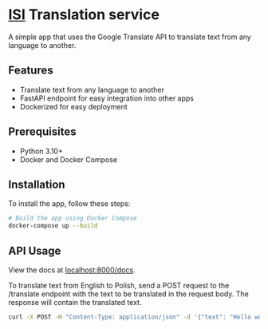 # [ISI](../README.md) Translation service

A simple app that uses the Google Translate API to translate text from any language to another.

## Features

- Translate text from any language to another
- FastAPI endpoint for easy integration into other apps
- Dockerized for easy deployment

## Prerequisites

- Python 3.10+
- Docker and Docker Compose

## Installation

To install the app, follow these steps:

```bash
# Build the app using Docker Compose
docker-compose up --build
```

## API Usage

View the docs at [localhost:8000/docs](localhost:8000/docs).

To translate text from English to Polish, send a POST request to the /translate endpoint with the text to be translated in the request body. The response will contain the translated text.

```bash
curl -X POST -H "Content-Type: application/json" -d '{"text": "Hello world!"}' http://localhost:8000/translate
```

